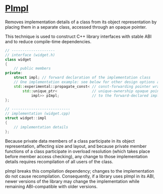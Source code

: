 # [PImpl](https://en.cppreference.com/w/cpp/language/pimpl)

Removes implementation details of a class from its object representation by placing them in a separate class, accessed through an opaque pointer.

This technique is used to construct C++ library interfaces with stable ABI and to reduce compile-time dependencies.

```cpp
// --------------------
// interface (widget.h)
class widget
{
    // public members
private:
    struct impl; // forward declaration of the implementation class
    // One implementation example: see below for other design options and trade-offs
    std::experimental::propagate_const< // const-forwarding pointer wrapper
        std::unique_ptr<                // unique-ownership opaque pointer
            impl>> pImpl;               // to the forward-declared implementation class
};
 
// ---------------------------
// implementation (widget.cpp)
struct widget::impl
{
    // implementation details
};
```

Because private data members of a class participate in its object representation, affecting size and layout, and because private member functions of a class participate in overload resolution (which takes place before member access checking), any change to those implementation details requires recompilation of all users of the class.

pImpl breaks this compilation dependency; changes to the implementation do not cause recompilation. Consequently, if a library uses pImpl in its ABI, newer versions of the library may change the implementation while remaining ABI-compatible with older versions.

